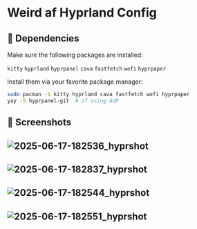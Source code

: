 # Weird af Hyprland Config

## 🧰 Dependencies

Make sure the following packages are installed:

 `kitty` 
 `hyprland`
 `hyprpanel`
 `cava`
 `fastfetch`
 `wofi`
 `hyprpaper`

Install them via your favorite package manager:

```bash
sudo pacman -S kitty hyprland cava fastfetch wofi hyprpaper
yay -S hyprpanel-git  # if using AUR
```

## 📸 Screenshots
![2025-06-17-182536_hyprshot](https://github.com/user-attachments/assets/9e1f4c36-a3d6-41d7-aeaa-240071c60215)
---
![2025-06-17-182837_hyprshot](https://github.com/user-attachments/assets/6e93bbc6-4361-45c9-8687-79d903cc60dc)
---
![2025-06-17-182544_hyprshot](https://github.com/user-attachments/assets/6d5723b1-577e-43b7-b55b-101afe7aba96)
---
![2025-06-17-182551_hyprshot](https://github.com/user-attachments/assets/7bf15723-b17f-4def-ae92-cc0e5daeb5e0)
---
